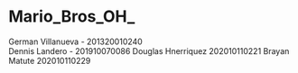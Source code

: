 # Mario_Bros_OH_
German Villanueva - 201320010240  
Dennis Landero - 201910070086
Douglas Hnerriquez 202010110221
Brayan Matute 202010110229
